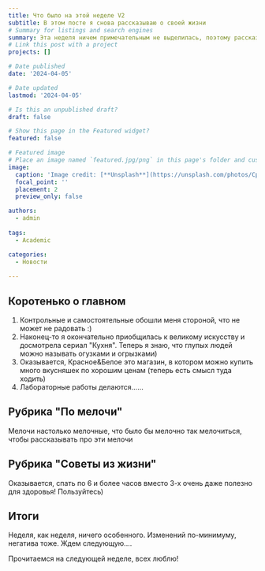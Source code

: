 ```yaml
---
title: Что было на этой неделе V2
subtitle: В этом посте я снова рассказываю о своей жизни
# Summary for listings and search engines
summary: Эта неделя ничем примечательным не выделилась, поэтому рассказ будет кратким
# Link this post with a project
projects: []

# Date published
date: '2024-04-05'

# Date updated
lastmod: '2024-04-05'

# Is this an unpublished draft?
draft: false

# Show this page in the Featured widget?
featured: false

# Featured image
# Place an image named `featured.jpg/png` in this page's folder and customize its options here.
image:
  caption: 'Image credit: [**Unsplash**](https://unsplash.com/photos/CpkOjOcXdUY)'
  focal_point: ''
  placement: 2
  preview_only: false

authors:
  - admin
  
tags:
  - Academic

categories:
  - Новости
 
---
```


## Коротенько о главном

1. Контрольные и самостоятельные обошли меня стороной, что не может не радовать :)
2. Наконец-то я окончательно приобщилась к великому искусству и досмотрела сериал "Кухня". Теперь я знаю, что глупых людей можно называть огузками и огрызками)
3. Оказывается, Красное&Белое это магазин, в котором можно купить много вкусняшек по хорошим ценам (теперь есть смысл туда ходить)
4. Лабораторные работы делаются......

## Рубрика "По мелочи"
Мелочи настолько мелочные, что было бы мелочно так мелочиться, чтобы рассказывать про эти мелочи

## Рубрика "Советы из жизни"
Оказывается, спать по 6 и более часов вместо 3-х очень даже полезно для здоровья! Пользуйтесь)

## Итоги
Неделя, как неделя, ничего особенного. Изменений по-минимуму, негатива тоже. Ждем следующую....

Прочитаемся на следующей неделе, всех люблю!
